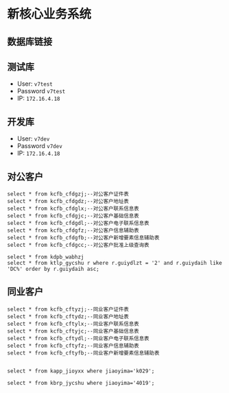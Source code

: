 新核心业务系统
==============

数据库链接
----------

测试库
------

-	User: `v7test`
-	Password `v7test`
-	IP: `172.16.4.18`

开发库
------

-	User: `v7dev`
-	Password `v7dev`
-	IP: `172.16.4.18`

对公客户
--------

```
select * from kcfb_cfdgzj;--对公客户证件表
select * from kcfb_cfdgdz;--对公客户地址表
select * from kcfb_cfdglx;--对公客户联系信息表
select * from kcfb_cfdgjc;--对公客户基础信息表
select * from kcfb_cfdgdl;--对公客户电子联系信息表
select * from kcfb_cfdgfz;--对公客户信息辅助表
select * from kcfb_cfdgfb;--对公客户新增要素信息辅助表
select * from kcfb_cfdgcc;--对公客户批准上级查询表

select * from kdpb_wabhzj
select * from ktlp_gycshu r where r.guiydlzt = '2' and r.guiydaih like 'DC%' order by r.guiydaih asc;
```

同业客户
--------

```
select * from kcfb_cftyzj;--同业客户证件表
select * from kcfb_cftydz;--同业客户地址表
select * from kcfb_cftylx;--同业客户联系信息表
select * from kcfb_cftyjc;--同业客户基础信息表
select * from kcfb_cftydl;--同业客户电子联系信息表
select * from kcfb_cftyfz;--同业客户信息辅助表
select * from kcfb_cftyfb;--同业客户新增要素信息辅助表


select * from kapp_jioyxx where jiaoyima='k029';

select * from kbrp_jycshu where jiaoyima='4019';

```
